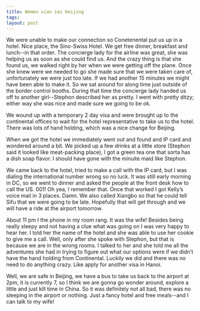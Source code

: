```yaml
---
title: Women xian zai beijing
tags: 
layout: post
---
```

We were unable to make our connection so Conetenental put us up in a hotel.  Nice place, the Sino-Swiss Hotel.  We get free dinner, breakfast and lunch--in that order. The concierge lady for the airline was great, she was helping us as soon as she could find us.  And the crazy thing is that she found us, we walked right by her when we were getting off the plane.  Once she knew were we needed to go she made sure that we were taken care of, unfortunately we were just too late.  If we had another 15 minutes we might have been able to make it.  So we sat around for  along time just outside of the border control booths.  During that time the concierge lady handed us off to another girl--Stephon described her as pretty.  I went with pretty ditzy; either way she was nice and made sure we going to be ok.



 We wound up with a temporary 2 day visa and were brought up to the continental offices to wait for the hotel representative to take us to the hotel.  There was lots of hand holding, which was a nice change for Beijing.  



When we got the hotel we immediately went out and found and IP card and wondered around a bit.  We picked up a few drinks at a little store (Stephon said it looked like meat-packing place), I got a green tea one that sorta has a dish soap flavor.  I should have gone with the minuite maid like Stephon.



We came back to the hotel, tried to make a call with the IP card, but I was dialing the international number wrong so no luck. It was still early morning in DC, so we went to dinner and asked the people at the front desk how to call the US.  001!  Oh yea, I remember that.  Once that worked I got Kelly’s voice mail in 3 places.  Damn.  We also called Xiangbo so that he could tell Sifu that we were going to be late.  Hopefully that will get through and we will have a ride at the airport tomorrow.



About 11 pm I the phone in my room rang.  It was the wife!  Besides being really sleepy and not having a clue what was going on I was very happy to hear her.  I told her the name of the hotel and she was able to use her cookie to give me a call.  Well, only after she spoke with Stephon, but that is because we are in the wrong rooms.  I talked to her and she told me all the adventures she had in trying to figure out what our options were if we didn’t have the hand holding from Continental. Luckily we did and there was no need to do anything crazy.  Like apply for another visa in Hanoi.



Well, we are safe in Beijing, we have a bus to take us back to the airport at 2pm, it is currently 7, so I think we are gonna go wonder around, explore a little and just kill time in China. So it was definitely not all bad, there was no sleeping in the airport or nothing.  Just a fancy hotel and free meals--and I can talk to my wife!

